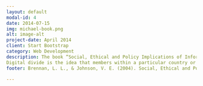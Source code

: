 ```yaml
---
layout: default
modal-id: 4
date: 2014-07-15
img: michael-book.png
alt: image-alt
project-date: April 2014
client: Start Bootstrap
category: Web Development
description: The book “Social, Ethical and Policy Implications of Information Technology” written by Brennan is a document that explores the social, ethical and policy implications derived from a series of information and communication technologies as the basis of the discussion. One such technology, most commonly referred to as the internet as mentioned in the book leads to a potential issue known as the “Digital Divide”. Below outlines a brief summary of the contents within the chapter.  
Digital divide is the idea that members within a particular country or community are denied of the opportunity to gain access to information and communication technologies. However, it has been recently redefined as a term to describe a society where a particular section of the population has the ability to utilise internet-related technologies and the remaining portion does not. Additionally, the author mentions that there is a need to clarify the term access in the context of digital divide therefore, access to an ICT consists of the “regular and reliable physical access to the ICT (whether through personal ownership or through shared or public resources), regular access to any assistive devices necessary for a person to make use of the ICT and sufficient knowledge, training and confidence to make use of the ICT” (Brennan, 2004). There has been an ongoing debate as to whether this digital divide is of moral significance.</br>With that being said, Brennan argues that there are four primary aspects in which a digital divide may have morally significant social impacts on the ICT deprived society.</br>These are -</br>Nonpositional benefits of access - Inequalities in access to an ICT may give those with access a benefit that does not make those without access any worse off than they would have been if nobody had access.</br>Positional benefits of access - Inequalities in access to an ICT (within a given community) may give rise to inequitable distribution of benefits (or opportunities for benefits) the equitable distribution of which is morally desirable.</br>Availability of alternative means - Whenever and wherever access is the only means to access services and gain benefits, then that proportion of the population lacking access will be disadvantaged relative to those benefits. The moral importance of access to the benefits determines the moral significance to be attributed to lack of access to the ICT that is a means to the benefits.</br>Disbenefits of access - Those who lack the access to ICT may be in a position where they do not perceive themselves as disadvantaged, thereby raises a question of whether or not those individuals refrain from utilising ICT out of choice or out of necessity. 
footer: Brennan, L. L., & Johnson, V. E. (2004). Social, Ethical and Policy Implications of Information Technology (pp. 1-320). Hershey, PA - IGI Global.

---
```

